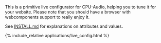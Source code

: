 This is a primitive live configurator for CPU-Audio, helping you to tune it for your website. Please note that you should have a browser with webcomponents support to really enjoy it.

See [INSTALL.md](INSTALL) for explanations on attributes and values.

{% include_relative applications/live_config.html %}


<!-- {% include footer.html %} -->
